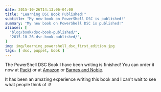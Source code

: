 ```yaml
---
date: 2015-10-26T14:13:06-04:00
title: "Learning DSC Book Published!"
subtitle: "My new book on PowerShell DSC is published!"
summary: "My new book on PowerShell DSC is published!"
aliases: [
  "blog/book/dsc-book-published/",
  "2015-10-26-dsc-book-published/",
]
img: img/learning_powershell_dsc_first_edition.jpg
tags: [ dsc, puppet, book ]
---
```


The PowerShell DSC Book I have been writing is finished! You can order it now at [Packt](https://www.packtpub.com/networking-and-servers/learning-powershell-dsc) or at [Amazon](http://www.amazon.com/Learning-PowerShell-DSC-James-Pogran-ebook/dp/B010T266PG/ref=sr_1_1?ie=UTF8&qid=1442681865&sr=8-1&keywords=learning+powershell+dsc) or [Barnes and Noble](http://www.barnesandnoble.com/w/learning-powershell-dsc-james-pogran/1122258456?ean=9781783980703).

It has been an amazing experience writing this book and I can't wait to see what people think of it!
